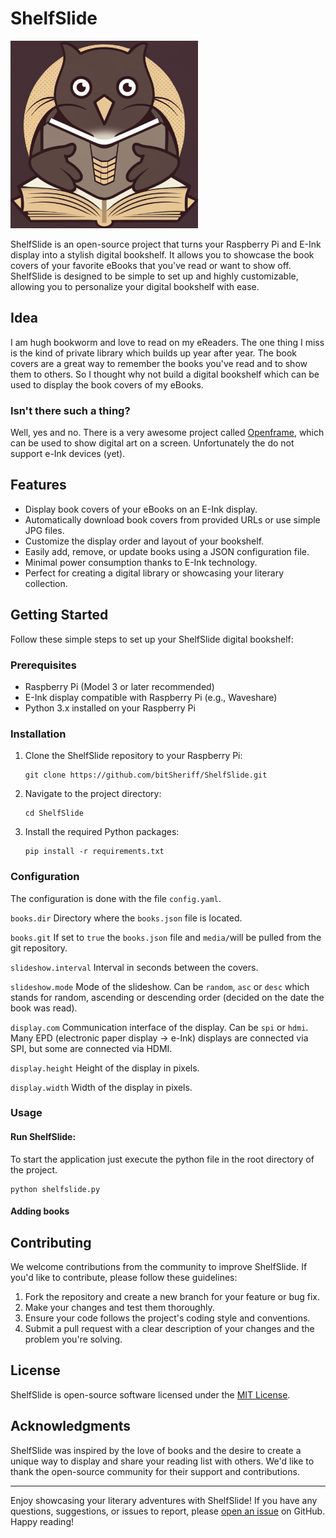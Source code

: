 # ShelfSlide

<img src="./doc/logo.jpeg"
     alt="Logo"
     width="300"
/>

ShelfSlide is an open-source project that turns your Raspberry Pi and E-Ink display into a stylish digital bookshelf. It allows you to showcase the book covers of your favorite eBooks that you've read or want to show off. ShelfSlide is designed to be simple to set up and highly customizable, allowing you to personalize your digital bookshelf with ease.

## Idea

I am hugh bookworm and love to read on my eReaders. The one thing I miss is the kind of private library which builds up year after year. The book covers are a great way to remember the books you've read and to show them to others. So I thought why not build a digital bookshelf which can be used to display the book covers of my eBooks.

### Isn't there such a thing?

Well, yes and no.
There is a very awesome project called [Openframe](https://openframe.io/), which can be used to show digital art on a screen. Unfortunately the do not support e-Ink devices (yet).

## Features

- Display book covers of your eBooks on an E-Ink display.
- Automatically download book covers from provided URLs or use simple JPG files.
- Customize the display order and layout of your bookshelf.
- Easily add, remove, or update books using a JSON configuration file.
- Minimal power consumption thanks to E-Ink technology.
- Perfect for creating a digital library or showcasing your literary collection.

## Getting Started

Follow these simple steps to set up your ShelfSlide digital bookshelf:

### Prerequisites

- Raspberry Pi (Model 3 or later recommended)
- E-Ink display compatible with Raspberry Pi (e.g., Waveshare)
- Python 3.x installed on your Raspberry Pi

### Installation

1. Clone the ShelfSlide repository to your Raspberry Pi:

   ```shell
   git clone https://github.com/bitSheriff/ShelfSlide.git
   ```

2. Navigate to the project directory:

   ```shell
   cd ShelfSlide
   ```

3. Install the required Python packages:

   ```shell
   pip install -r requirements.txt
   ```

### Configuration

The configuration is done with the file `config.yaml`.

`books.dir`
Directory where the `books.json` file is located.

`books.git`
If set to `true` the `books.json` file and `media/`will be pulled from the git repository.

`slideshow.interval`
Interval in seconds between the covers.

`slideshow.mode`
Mode of the slideshow. Can be `random`, `asc` or `desc` which stands for random, ascending or descending order (decided on the date the book was read).

`display.com`
Communication interface of the display. Can be `spi` or `hdmi`. Many EPD (electronic paper display -> e-Ink) displays are connected via SPI, but some are connected via HDMI.

`display.height`
Height of the display in pixels.

`display.width`
Width of the display in pixels.

### Usage

#### Run ShelfSlide:

To start the application just execute the python file in the root directory of the project.

```shell
python shelfslide.py
```

#### Adding books

## Contributing

We welcome contributions from the community to improve ShelfSlide. If you'd like to contribute, please follow these guidelines:

1. Fork the repository and create a new branch for your feature or bug fix.
2. Make your changes and test them thoroughly.
3. Ensure your code follows the project's coding style and conventions.
4. Submit a pull request with a clear description of your changes and the problem you're solving.

## License

ShelfSlide is open-source software licensed under the [MIT License](LICENSE).

## Acknowledgments

ShelfSlide was inspired by the love of books and the desire to create a unique way to display and share your reading list with others. We'd like to thank the open-source community for their support and contributions.

---

Enjoy showcasing your literary adventures with ShelfSlide! If you have any questions, suggestions, or issues to report, please [open an issue](https://github.com/bitSheriff/ShelfSlide/issues) on GitHub. Happy reading!

